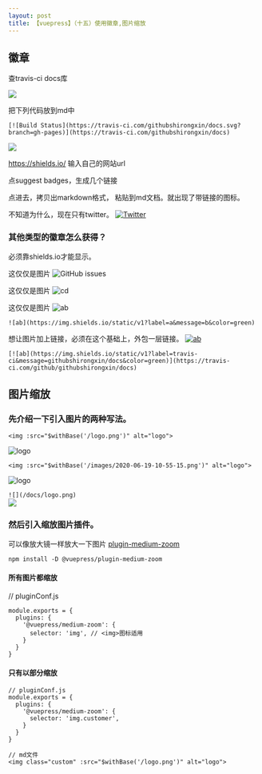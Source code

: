 ```yaml
---
layout: post
title: 【vuepress】（十五）使用徽章,图片缩放
---
```



## 徽章
查travis-ci docs库

![](/docs/images/2020-07-23-11-40-05.png)

把下列代码放到md中
```
[![Build Status](https://travis-ci.com/githubshirongxin/docs.svg?branch=gh-pages)](https://travis-ci.com/githubshirongxin/docs)
```

![](/docs/images/2020-07-23-11-39-34.png)


https://shields.io/
输入自己的网站url

点suggest badges，生成几个链接

点进去，拷贝出markdown格式，
粘贴到md文档。就出现了带链接的图标。

不知道为什么，现在只有twitter。
[![Twitter](https://img.shields.io/twitter/url?style=social)](https://twitter.com/intent/tweet?text=Wow:&url=https%3A%2F%2Fgithubshirongxin.github.io%2Fdocs%2F)


### 其他类型的徽章怎么获得？

必须靠shields.io才能显示。

这仅仅是图片
![GitHub issues](https://img.shields.io/github/issues/githubshirongxin/docs)

这仅仅是图片
![cd](https://img.shields.io/badge/<LABEL>-<MESSAGE>-<COLOR>)

这仅仅是图片
![ab](https://img.shields.io/static/v1?label=a&message=b&color=green)
```
![ab](https://img.shields.io/static/v1?label=a&message=b&color=green)
```


想让图片加上链接，必须在这个基础上，外包一层链接。
[![ab](https://img.shields.io/static/v1?label=travis-ci&message=githubshirongxin/docs&color=green)](https://travis-ci.com/github/githubshirongxin/docs)
```
[![ab](https://img.shields.io/static/v1?label=travis-ci&message=githubshirongxin/docs&color=green)](https://travis-ci.com/github/githubshirongxin/docs)
```


## 图片缩放

### 先介绍一下引入图片的两种写法。

`<img :src="$withBase('/logo.png')" alt="logo">`  

<img :src="$withBase('/logo.png')" alt="logo">

`<img :src="$withBase('/images/2020-06-19-10-55-15.png')" alt="logo">`  

<img :src="$withBase('/images/2020-06-19-10-55-15.png')" alt="logo">

`![](/docs/logo.png)`  
![](/docs/logo.png)

### 然后引入缩放图片插件。
可以像放大镜一样放大一下图片
[plugin-medium-zoom](https://www.vuepress.cn/plugin/official/plugin-medium-zoom.html)

`npm install -D @vuepress/plugin-medium-zoom`

#### 所有图片都缩放
// pluginConf.js
```
module.exports = {
  plugins: {
    '@vuepress/medium-zoom': {
      selector: 'img', // <img>图标适用
    }
  }
}
```

#### 只有以部分缩放
```
// pluginConf.js
module.exports = {
  plugins: {
    '@vuepress/medium-zoom': {
      selector: 'img.customer',
    }
  }
}
```

```
// md文件
<img class="custom" :src="$withBase('/logo.png')" alt="logo">
```